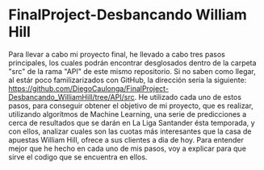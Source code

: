 # FinalProject-Desbancando William Hill
Para llevar a cabo mi proyecto final, he llevado a cabo tres pasos principales, los cuales podrán encontrar desglosados dentro de la carpeta "src" de la rama "API" de este mismo repositorio. Si no saben como llegar, al estár poco familizarizados con GitHub, la dirección sería la siguiente: https://github.com/DiegoCaulonga/FinalProject-Desbancando_WilliamHill/tree/API/src. He utilizado cada uno de estos pasos, para conseguir obtener el objetivo de mi proyecto, que es realizar, utilizando algorítmos de Machine Learning, una serie de predicciones a cerca de resultados que se darán en La Liga Santander ésta temporada, y con ellos, analizar cuales son las cuotas más interesantes que la casa de apuestas William Hill, ofrece a sus clientes a dia de hoy. Para entender mejor que he hecho en cada uno de mis pasos, voy a explicar para que sirve el codigo que se encuentra en ellos.

## 

